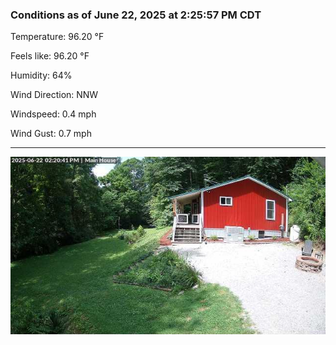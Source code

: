 ### Conditions as of June 22, 2025 at 2:25:57 PM CDT 

Temperature: 96.20 &deg;F

Feels like: 96.20 &deg;F

Humidity: 64%

Wind Direction: NNW

Windspeed: 0.4 mph

Wind Gust: 0.7 mph

---

<img src="./images/latest.jpeg"/>

